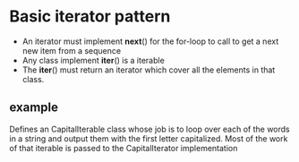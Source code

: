 # Basic iterator pattern

- An iterator must implement __next__() for the for-loop to call to get a next new item from a sequence
- Any class implement __iter__() is a iterable
- The __iter__() must return an iterator which cover all the elements in that class.

## example

Defines an CapitalIterable class whose job is to loop over each of the
words in a string and output them with the first letter capitalized. Most of the work
of that iterable is passed to the CapitalIterator implementation